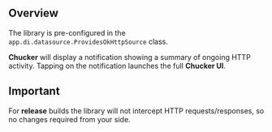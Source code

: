 ## Overview

The library is pre-configured in the `app.di.datasource.ProvidesOkHttpSource` class.

**Chucker** will display a notification showing a summary of ongoing HTTP activity. Tapping on the notification launches the full **Chucker UI**.


## Important

For **release** builds the library will not intercept HTTP requests/responses, so no changes required from your side.